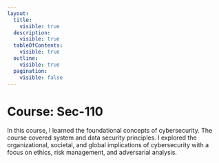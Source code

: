 ```yaml
---
layout:
  title:
    visible: true
  description:
    visible: true
  tableOfContents:
    visible: true
  outline:
    visible: true
  pagination:
    visible: false
---
```


# Course: Sec-110

In this course, I learned the foundational concepts of cybersecurity. The course covered system and data security principles. I explored the organizational, societal, and global implications of cybersecurity with a focus on ethics, risk management, and adversarial analysis.
